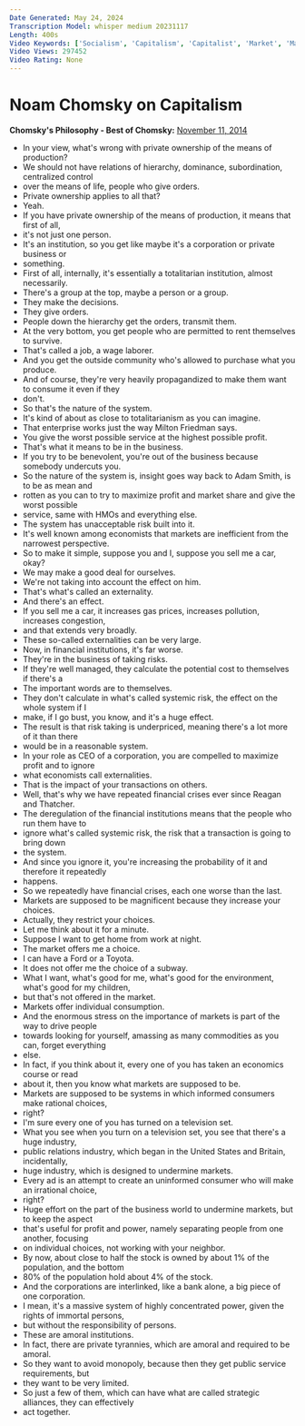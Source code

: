 ```yaml
---
Date Generated: May 24, 2024
Transcription Model: whisper medium 20231117
Length: 400s
Video Keywords: ['Socialism', 'Capitalism', 'Capitalist', 'Market', 'Markets', 'Chomsky', 'Noam Chomsky', 'Laissez-faire', 'Economics', 'Economy', 'Private Ownership', 'Free market', 'Property', 'Property rights', 'Philosophy', 'Philosophical', 'Political philosophy', 'Class', 'Workers', 'Labor', 'Equality', 'Anarchism', 'Income inequality', 'Wealth gap', 'Rich', 'Poverty', "Workers' rights", 'Wage slavery', 'Democracy', 'Propaganda', 'Power']
Video Views: 297452
Video Rating: None
---
```


# Noam Chomsky on Capitalism
**Chomsky's Philosophy - Best of Chomsky:** [November 11, 2014](https://www.youtube.com/watch?v=_FHNMZbnvYU)
*  In your view, what's wrong with private ownership of the means of production?
*  We should not have relations of hierarchy, dominance, subordination, centralized control
*  over the means of life, people who give orders.
*  Private ownership applies to all that?
*  Yeah.
*  If you have private ownership of the means of production, it means that first of all,
*  it's not just one person.
*  It's an institution, so you get like maybe it's a corporation or private business or
*  something.
*  First of all, internally, it's essentially a totalitarian institution, almost necessarily.
*  There's a group at the top, maybe a person or a group.
*  They make the decisions.
*  They give orders.
*  People down the hierarchy get the orders, transmit them.
*  At the very bottom, you get people who are permitted to rent themselves to survive.
*  That's called a job, a wage laborer.
*  And you get the outside community who's allowed to purchase what you produce.
*  And of course, they're very heavily propagandized to make them want to consume it even if they
*  don't.
*  So that's the nature of the system.
*  It's kind of about as close to totalitarianism as you can imagine.
*  That enterprise works just the way Milton Friedman says.
*  You give the worst possible service at the highest possible profit.
*  That's what it means to be in the business.
*  If you try to be benevolent, you're out of the business because somebody undercuts you.
*  So the nature of the system is, insight goes way back to Adam Smith, is to be as mean and
*  rotten as you can to try to maximize profit and market share and give the worst possible
*  service, same with HMOs and everything else.
*  The system has unacceptable risk built into it.
*  It's well known among economists that markets are inefficient from the narrowest perspective.
*  So to make it simple, suppose you and I, suppose you sell me a car, okay?
*  We may make a good deal for ourselves.
*  We're not taking into account the effect on him.
*  That's what's called an externality.
*  And there's an effect.
*  If you sell me a car, it increases gas prices, increases pollution, increases congestion,
*  and that extends very broadly.
*  These so-called externalities can be very large.
*  Now, in financial institutions, it's far worse.
*  They're in the business of taking risks.
*  If they're well managed, they calculate the potential cost to themselves if there's a
*  The important words are to themselves.
*  They don't calculate in what's called systemic risk, the effect on the whole system if I
*  make, if I go bust, you know, and it's a huge effect.
*  The result is that risk taking is underpriced, meaning there's a lot more of it than there
*  would be in a reasonable system.
*  In your role as CEO of a corporation, you are compelled to maximize profit and to ignore
*  what economists call externalities.
*  That is the impact of your transactions on others.
*  Well, that's why we have repeated financial crises ever since Reagan and Thatcher.
*  The deregulation of the financial institutions means that the people who run them have to
*  ignore what's called systemic risk, the risk that a transaction is going to bring down
*  the system.
*  And since you ignore it, you're increasing the probability of it and therefore it repeatedly
*  happens.
*  So we repeatedly have financial crises, each one worse than the last.
*  Markets are supposed to be magnificent because they increase your choices.
*  Actually, they restrict your choices.
*  Let me think about it for a minute.
*  Suppose I want to get home from work at night.
*  The market offers me a choice.
*  I can have a Ford or a Toyota.
*  It does not offer me the choice of a subway.
*  What I want, what's good for me, what's good for the environment, what's good for my children,
*  but that's not offered in the market.
*  Markets offer individual consumption.
*  And the enormous stress on the importance of markets is part of the way to drive people
*  towards looking for yourself, amassing as many commodities as you can, forget everything
*  else.
*  In fact, if you think about it, every one of you has taken an economics course or read
*  about it, then you know what markets are supposed to be.
*  Markets are supposed to be systems in which informed consumers make rational choices,
*  right?
*  I'm sure every one of you has turned on a television set.
*  What you see when you turn on a television set, you see that there's a huge industry,
*  public relations industry, which began in the United States and Britain, incidentally,
*  huge industry, which is designed to undermine markets.
*  Every ad is an attempt to create an uninformed consumer who will make an irrational choice,
*  right?
*  Huge effort on the part of the business world to undermine markets, but to keep the aspect
*  that's useful for profit and power, namely separating people from one another, focusing
*  on individual choices, not working with your neighbor.
*  By now, about close to half the stock is owned by about 1% of the population, and the bottom
*  80% of the population hold about 4% of the stock.
*  And the corporations are interlinked, like a bank alone, a big piece of one corporation.
*  I mean, it's a massive system of highly concentrated power, given the rights of immortal persons,
*  but without the responsibility of persons.
*  These are amoral institutions.
*  In fact, there are private tyrannies, which are amoral and required to be amoral.
*  So they want to avoid monopoly, because then they get public service requirements, but
*  they want to be very limited.
*  So just a few of them, which can have what are called strategic alliances, they can effectively
*  act together.
